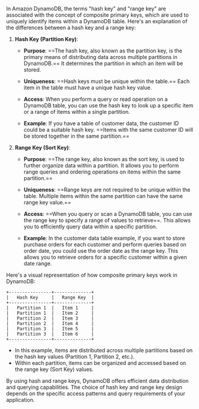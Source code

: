 In Amazon DynamoDB, the terms "hash key" and "range key" are associated with the concept of composite primary keys, which are used to uniquely identify items within a DynamoDB table. Here's an explanation of the differences between a hash key and a range key:

1. **Hash Key (Partition Key)**:

   - **Purpose**: ==The hash key, also known as the partition key, is the primary means of distributing data across multiple partitions in DynamoDB.== It determines the partition in which an item will be stored.
   
   - **Uniqueness**: ==Hash keys must be unique within the table.== Each item in the table must have a unique hash key value.

   - **Access**: When you perform a query or read operation on a DynamoDB table, you can use the hash key to look up a specific item or a range of items within a single partition.

   - **Example**: If you have a table of customer data, the customer ID could be a suitable hash key. ==Items with the same customer ID will be stored together in the same partition.==

2. **Range Key (Sort Key)**:

   - **Purpose**: ==The range key, also known as the sort key, is used to further organize data within a partition. It allows you to perform range queries and ordering operations on items within the same partition.==

   - **Uniqueness**: ==Range keys are not required to be unique within the table. Multiple items within the same partition can have the same range key value.==

   - **Access**: ==When you query or scan a DynamoDB table, you can use the range key to specify a range of values to retrieve==. This allows you to efficiently query data within a specific partition.

   - **Example**: In the customer data table example, if you want to store purchase orders for each customer and perform queries based on order date, you could use the order date as the range key. This allows you to retrieve orders for a specific customer within a given date range.

Here's a visual representation of how composite primary keys work in DynamoDB:

```
+----------------+--------------+
|   Hash Key     |   Range Key  |
+----------------+--------------+
|   Partition 1  |   Item 1     |
|   Partition 1  |   Item 2     |
|   Partition 2  |   Item 3     |
|   Partition 2  |   Item 4     |
|   Partition 3  |   Item 5     |
|   Partition 3  |   Item 6     |
+----------------+--------------+
```

- In this example, items are distributed across multiple partitions based on the hash key values (Partition 1, Partition 2, etc.).
- Within each partition, items can be organized and accessed based on the range key (Sort Key) values.

By using hash and range keys, DynamoDB offers efficient data distribution and querying capabilities. The choice of hash key and range key design depends on the specific access patterns and query requirements of your application.